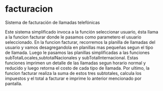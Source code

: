 # facturacion
Sistema de facturación de llamadas telefónicas

Este sistema simplificado invoca a la función seleccionar usuario, ésta llama a la funcion facturar donde le pasamos como parametero el usuario seleccionado.
En la funcion facturar, recorremos la planilla de llamadas del usuario y vamos desagregandola en planillas mas pequeñas segun el tipo de llamada.
Luego le pasamos las planillas simplificadas a las funciones subTotalLocales,subtotalNacionales y subTotalInternacional. Estas funciones imprimen un detalle de las llamadas segun horario normal y reducido y luego retorna el costo de cada tipo de llamada.
Por ultimo, la funcion facturar realiza la suma de estos tres subtotales, calcula los impuestos y el total a facturar e imprime lo anterior mencionado por pantalla. 

